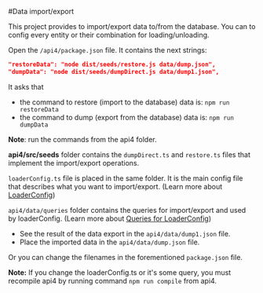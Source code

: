 #Data import/export

This project provides to import/export data to/from the database. You can to config every entity or their combination for loading/unloading. 

Open the `/api4/package.json` file. It contains the next strings: 
```json
"restoreData": "node dist/seeds/restore.js data/dump.json",
"dumpData": "node dist/seeds/dumpDirect.js data/dump1.json",
```

It asks that 
* the command to restore (import to the database) data is:
  `npm run restoreData` 
* the command to dump (export from the database) data is: 
  `npm run dumpData`

**Note**: run the commands from the api4 folder.

**api4/src/seeds** folder contains the `dumpDirect.ts` and `restore.ts` files that implement the import/export operations. 

`loaderConfig.ts` file is placed in the same folder. It is the main config file that describes what you want to import/export. (Learn more about [LoaderConfig](/dump-data/loaderconfig.md))

`api4/data/queries` folder contains the queries for import/export and used by loaderConfig. (Learn more about [Queries for LoaderConfig](/dump-data/queries.md))

* See the result of the data export in the `api4/data/dump1.json` file. 
* Place the imported data in the `api4/data/dump.json` file. 

Or you can change the filenames in the forementioned `package.json` file.

**Note:** If you change the loaderConfig.ts or it's some query, you must recompile api4 by running command `npm run compile` from api4.

